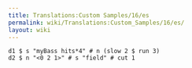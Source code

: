 ```yaml
---
title: Translations:Custom Samples/16/es
permalink: wiki/Translations:Custom_Samples/16/es/
layout: wiki
---
```


    d1 $ s "myBass hits*4" # n (slow 2 $ run 3)
    d2 $ n "<0 2 1>" # s "field" # cut 1
